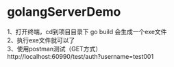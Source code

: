 # golangServerDemo
1、打开终端，cd到项目目录下
go build
会生成一个exe文件
<br/>
2、执行exe文件就可以了
<br/>
3、使用postman测试（GET方式）
<br/>
http://localhost:60990/test/auth?username=test001

